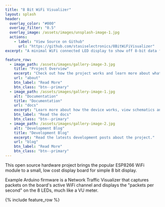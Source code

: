 ```yaml
---
title: "8 Bit WiFi Visualizer"
layout: splash
header:
  overlay_color: "#000"
  overlay_filter: "0.5"
  overlay_image: /assets/images/unsplash-image-1.jpg
  actions:
    - label: "View Source on Github"
      url: "https://github.com/stasiselectronics/8BitWiFiVisualizer"
excerpt: "A minimal WiFi connected LED display to show off 8-bit data from anywhere in the world."

feature_row:
  - image_path: /assets/images/gallery-image-3.jpg
    title: "Project Overview"
    excerpt: "Check out how the project works and learn more about what's going on"
    url: "about"
    btn_label: "Read More"
    btn_class: "btn--primary"
  - image_path: /assets/images/gallery-image-1.jpg
    alt: "Documentation"
    title: "Documentation"
    url: "docs"
    excerpt: "Learn more about how the device works, view schematics and CAD files"
    btn_label: "Read the docs"
    btn_class: "btn--primary"
  - image_path: /assets/images/gallery-image-2.jpg
    alt: "Development Blog"
    title: "Development Blog"
    excerpt: "Read the latests development posts about the project."
    url: "blog"
    btn_label: "Read More"
    btn_class: "btn--primary"
---
```


This open source hardware project brings the popular ESP8266 WiFi module to a small, low cost display board for simple 8 bit display.

Example Arduino firmware is a Network Traffic Visualizer that captures packets on the board's active WiFi channel and displays the "packets per second" on the 8 LEDs, much like a VU meter. 

{% include feature_row %}


